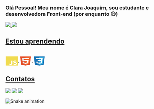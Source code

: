 ### Olá Pessoal! Meu nome é Clara Joaquim, sou estudante e desenvolvedora Front-end (por enquanto 😊)

<div style="display: inline_block">
<a href="https://github.com/ClaraJoaquim">
<img loading="lazy" height="180em" src="https://github-readme-stats.vercel.app/api?username=ClaraJoaquim&show_icons=true&theme=github_dark&include_all_commits=true&count_private=true"/>
<img loading="lazy" height="180em" src="https://github-readme-stats.vercel.app/api/top-langs/?username=ClaraJoaquim&layout=compact&langs_count=16&theme=github_dark"/>
</div>
  
## Estou aprendendo

<div style="display: inline_block"><br>
  <img align="center" alt="Clara-Js" height="30" width="40" src="https://raw.githubusercontent.com/devicons/devicon/master/icons/javascript/javascript-plain.svg">
  <img align="center" alt="Clara-HTML" height="30" width="40" src="https://raw.githubusercontent.com/devicons/devicon/master/icons/html5/html5-original.svg">
  <img align="center" alt="Clara-CSS" height="30" width="40" src="https://raw.githubusercontent.com/devicons/devicon/master/icons/css3/css3-original.svg">
</div>
  
  ## Contatos
 
<div> 
  <a href="https://instagram.com/clara_plantier" target="_blank"><img src="https://img.shields.io/badge/-Instagram-%23E4405F?style=for-the-badge&logo=instagram&logoColor=white" target="_blank"></a>
  <a href = "contatoclarajpmarques@gmail.com"><img src="https://img.shields.io/badge/-Gmail-%23333?style=for-the-badge&logo=gmail&logoColor=white" target="_blank"></a>
  <a href="https://www.linkedin.com/in/clara-joaquim-plantier-marques-160763215/" target="_blank"><img src="https://img.shields.io/badge/-LinkedIn-%230077B5?style=for-the-badge&logo=linkedin&logoColor=white" target="_blank"></a> 

![Snake animation](https://github.com/ClaraJoaquim/clarajoaquim/blob/output/github-contribution-grid-snake.svg)
  
</div>


